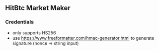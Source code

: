 ## HitBtc Market Maker


### Credentials

- only supports HS256
- use https://www.freeformatter.com/hmac-generator.html to generate signature (nonce -> string input)

